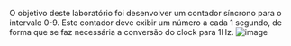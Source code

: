 O objetivo deste laboratório foi desenvolver um contador síncrono para o intervalo 0-9. Este contador deve exibir um número a cada 1 segundo, de forma que se faz necessária a conversão do clock para 1Hz.
![image](https://github.com/user-attachments/assets/220afe24-bb5b-43ff-8a80-5c0fd52dcac9)
